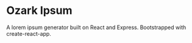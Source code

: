 # Ozark Ipsum

A lorem ipsum generator built on React and Express. Bootstrapped with create-react-app.
